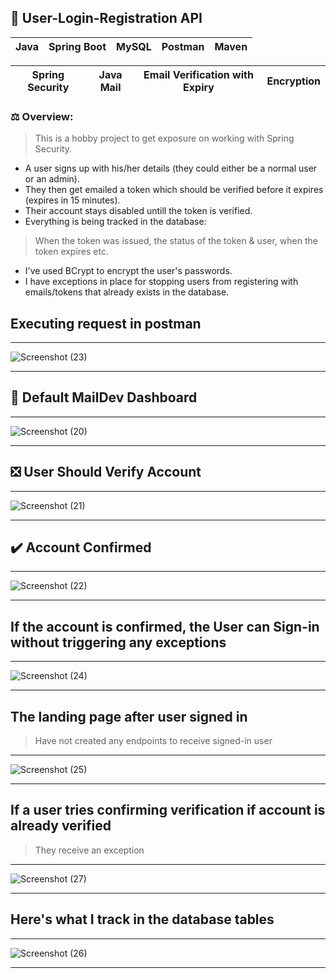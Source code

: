 ## 🚥 User-Login-Registration API

|Java|Spring Boot|MySQL|Postman|Maven|
|---|---|---|---|---|

|Spring Security|Java Mail|Email Verification with Expiry|Encryption|
|---|---|---|---|

### ⚖️ Overview:

> This is a hobby project to get exposure on working with Spring Security.
- A user signs up with his/her details (they could either be a normal user or an admin).
- They then get emailed a token which should be verified before it expires (expires in 15 minutes).
- Their account stays disabled untill the token is verified.
- Everything is being tracked in the database:
> When the token was issued, the status of the token & user, when the token expires etc.

- I've used BCrypt to encrypt the user's passwords.
- I have exceptions in place for stopping users from registering with emails/tokens that already exists in the database.

## Executing request in postman

---

![Screenshot (23)](https://user-images.githubusercontent.com/81378094/137320164-89337736-7b52-4ea2-ba45-6a66270b00d7.png)

---

## 📧 Default MailDev Dashboard

---

![Screenshot (20)](https://user-images.githubusercontent.com/81378094/137305372-2abf8355-2df2-449c-8d79-a8a3167ed642.png)

---

## ❎ User Should Verify Account

---

![Screenshot (21)](https://user-images.githubusercontent.com/81378094/137305997-717f60ea-7aa1-4b1e-a055-d0ff2a3a4dd7.png)

---

## ✔️ Account Confirmed

---

![Screenshot (22)](https://user-images.githubusercontent.com/81378094/137306421-f3d0f6b7-7595-4344-a4c3-bf1302da41a0.png)

---

## If the account is confirmed, the User can Sign-in without triggering any exceptions

---

![Screenshot (24)](https://user-images.githubusercontent.com/81378094/137320602-58dd3818-cda9-4daf-8ced-065178435b39.png)

---

## The landing page after user signed in
> Have not created any endpoints to receive signed-in user

---

![Screenshot (25)](https://user-images.githubusercontent.com/81378094/137320948-782aace0-08f4-4985-b79f-0b6b141a149f.png)

---

## If a user tries confirming verification if account is already verified
> They receive an exception

---

![Screenshot (27)](https://user-images.githubusercontent.com/81378094/137321356-0276ed25-381f-4e8b-8ba9-9718474ee45e.png)

---

## Here's what I track in the database tables

---

![Screenshot (26)](https://user-images.githubusercontent.com/81378094/137321668-1dc36165-64a5-480a-bf36-fd80cc2a705c.png)

---
